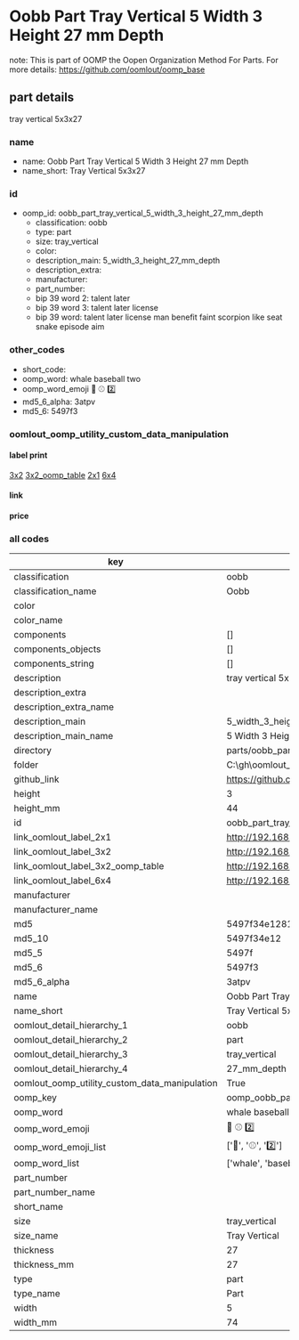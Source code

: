 # Oobb Part Tray Vertical 5 Width 3 Height 27 mm Depth  

note: This is part of OOMP the Oopen Organization Method For Parts. For more details: https://github.com/oomlout/oomp_base

##  part details
  



tray vertical 5x3x27



### name
* name: Oobb Part Tray Vertical 5 Width 3 Height 27 mm Depth
* name_short: Tray Vertical 5x3x27 
### id
* oomp_id: oobb_part_tray_vertical_5_width_3_height_27_mm_depth
  * classification: oobb
  * type: part
  * size: tray_vertical
  * color: 
  * description_main: 5_width_3_height_27_mm_depth
  * description_extra: 
  * manufacturer: 
  * part_number: 
  * bip 39 word 2: talent later
  * bip 39 word 3: talent later license
  * bip 39 word: talent later license man benefit faint scorpion like seat snake episode aim

### other_codes
* short_code: 
* oomp_word: whale baseball two
* oomp_word_emoji :whale: :baseball: :two:
* md5_6_alpha: 3atpv
* md5_6: 5497f3






### oomlout_oomp_utility_custom_data_manipulation
#### label print
[3x2](http://192.168.1.245:1112/?label=oomp%203atpv)
[3x2_oomp_table](http://192.168.1.108:1112/?label=oomp%203atpv)
[2x1](http://192.168.1.242:1112/?label=oomp%203atpv)
[6x4](http://192.168.1.55:1112/?label=oomp%203atpv)    

#### link

                              

#### price







### all codes 
| key | value |  
| --- | --- |  
| classification | oobb |  
| classification_name | Oobb |  
| color |  |  
| color_name |  |  
| components | [] |  
| components_objects | [] |  
| components_string | [] |  
| description | tray vertical 5x3x27 |  
| description_extra |  |  
| description_extra_name |  |  
| description_main | 5_width_3_height_27_mm_depth |  
| description_main_name | 5 Width 3 Height 27 mm Depth |  
| directory | parts/oobb_part_tray_vertical_5_width_3_height_27_mm_depth |  
| folder | C:\gh\oomlout_oobb_version_4_generated_parts\parts\oobb_part_tray_vertical_5_width_3_height_27_mm_depth |  
| github_link | https://github.com/oomlout/oomlout_oomp_part_src/tree/main/parts/oobb_part_tray_vertical_5_width_3_height_27_mm_depth |  
| height | 3 |  
| height_mm | 44 |  
| id | oobb_part_tray_vertical_5_width_3_height_27_mm_depth |  
| link_oomlout_label_2x1 | http://192.168.1.242:1112/?label=oomp%203atpv |  
| link_oomlout_label_3x2 | http://192.168.1.245:1112/?label=oomp%203atpv |  
| link_oomlout_label_3x2_oomp_table | http://192.168.1.108:1112/?label=oomp%203atpv |  
| link_oomlout_label_6x4 | http://192.168.1.55:1112/?label=oomp%203atpv |  
| manufacturer |  |  
| manufacturer_name |  |  
| md5 | 5497f34e1281b825478a986d025f56eb |  
| md5_10 | 5497f34e12 |  
| md5_5 | 5497f |  
| md5_6 | 5497f3 |  
| md5_6_alpha | 3atpv |  
| name | Oobb Part Tray Vertical 5 Width 3 Height 27 mm Depth |  
| name_short | Tray Vertical 5x3x27  |  
| oomlout_detail_hierarchy_1 | oobb |  
| oomlout_detail_hierarchy_2 | part |  
| oomlout_detail_hierarchy_3 | tray_vertical |  
| oomlout_detail_hierarchy_4 | 27_mm_depth |  
| oomlout_oomp_utility_custom_data_manipulation | True |  
| oomp_key | oomp_oobb_part_tray_vertical_5_width_3_height_27_mm_depth |  
| oomp_word | whale baseball two |  
| oomp_word_emoji | :whale: :baseball: :two: |  
| oomp_word_emoji_list | [':whale:', ':baseball:', ':two:'] |  
| oomp_word_list | ['whale', 'baseball', 'two'] |  
| part_number |  |  
| part_number_name |  |  
| short_name |  |  
| size | tray_vertical |  
| size_name | Tray Vertical |  
| thickness | 27 |  
| thickness_mm | 27 |  
| type | part |  
| type_name | Part |  
| width | 5 |  
| width_mm | 74 |  
